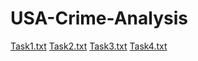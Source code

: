 # USA-Crime-Analysis


[Task1.txt](https://github.com/harishkant/USA-Crime-Analysis/files/1761385/Task1.txt)
[Task2.txt](https://github.com/harishkant/USA-Crime-Analysis/files/1761386/Task2.txt)
[Task3.txt](https://github.com/harishkant/USA-Crime-Analysis/files/1761387/Task3.txt)
[Task4.txt](https://github.com/harishkant/USA-Crime-Analysis/files/1761388/Task4.txt)
